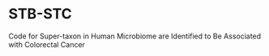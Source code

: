 # STB-STC
Code for Super-taxon in Human Microbiome are Identified to Be Associated with Colorectal Cancer

